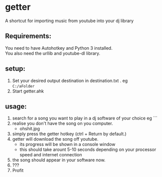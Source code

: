 # getter
A shortcut for importing music from youtube into your dj library
## Requirements:
You need to have Autohotkey and Python 3 installed.  
You also need the urllib and youtube-dl library.
## setup:
1. Set your desired output destination in destination.txt . eg  
``` C:/aFolder ```
2. Start getter.ahk
## usage:
1. search for a song you want to play in a dj software of your choice
  eg ``` 
2. realise you don't have the song on you computer.
    - ohshit.jpg
3. simply press the getter hotkey (ctrl + Return by default.)
4. getter will download the song off youtube.
    - its progress will be shown in a console window
    - this should take arount 5-10 seconds depending on your processor speed and internet connection
5. the song should appear in your software now.
6. ???
7. Profit